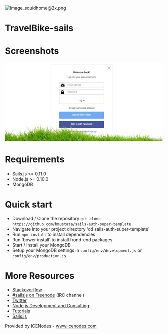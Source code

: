 ![image_squidhome@2x.png](http://i.imgur.com/RIvu9.png)

# TravelBike-sails

# Screenshots

![Sails Auth Login Screen](/screenshot/screenshot-demo.jpg?raw=true "Sails Auth Login Screen")

# Requirements

- Sails.js >= 0.11.0
- Node.js >= 0.10.0
- MongoDB

# Quick start

- Download / Clone the repository `git clone https://github.com/bmustata/sails-auth-super-template`
- Navigate into your project directory 'cd sails-auth-super-template'
- Run `npm install` to install dependencies
- Run 'bower install' to install frond-end packages
- Start / Install your MongoDB
- Setup your MongoDB settings in `config/env/development.js` or `config/env/production.js`

# More Resources

- [Stackoverflow](http://stackoverflow.com/questions/tagged/sails.js)
- [#sailsjs on Freenode](http://webchat.freenode.net/) (IRC channel)
- [Twitter](https://twitter.com/sailsjs)
- [Node.js Development and Consulting](http://icenodes.com)
- [Tutorials](https://github.com/balderdashy/sails-docs/blob/master/FAQ)
- [Sails.js](http://sailsjs.org/)

Provided by ICENodes - www.icenodes.com
